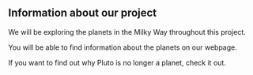 ## Information about our project

We will be exploring the planets in the Milky Way throughout this project.

You will be able to find information about the planets on our webpage.

If you want to find out why Pluto is no longer a planet, check it out. 
